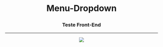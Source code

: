 #  <p align="center" >   Menu-Dropdown </p>
### <p align="center" > Teste Front-End </p>
-------------------------------------------------

<p align="center">
<img src="http://img.shields.io/static/v1?label=STATUS&message=%20Concluido&color=GREEN&style=for-the-badge"/></p>
